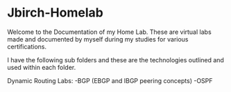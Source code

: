 # Jbirch-Homelab

Welcome to the Documentation of my Home Lab. These are virtual labs made and documented by myself during my studies for various certifications.

I have the following sub folders and these are the technologies outlined and used within each folder.


Dynamic Routing Labs:
-BGP (EBGP and IBGP peering concepts)
-OSPF